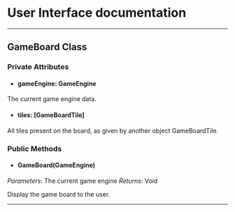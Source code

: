 # User Interface documentation
---

## GameBoard Class

### Private Attributes 
- #### gameEngine: GameEngine
The current game engine data.
- #### tiles: [GameBoardTile]
All tiles present on the board, as given by another object GameBoardTile.

### Public Methods 
- #### GameBoard(GameEngine)
*Parameters*: The current game engine 
*Returns*: Void

Display the game board to the user. 

---